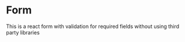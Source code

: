 # Form
This is a react form with validation for required fields without using third party libraries
